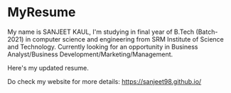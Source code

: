 # MyResume
My name is SANJEET KAUL, 
I'm studying in final year of B.Tech (Batch-2021) in computer science and engineering from SRM Institute of Science and Technology. 
Currently looking for an opportunity in Business Analyst/Business Development/Marketing/Management.

Here's my updated resume.

Do check my website for more details: https://sanjeet98.github.io/
